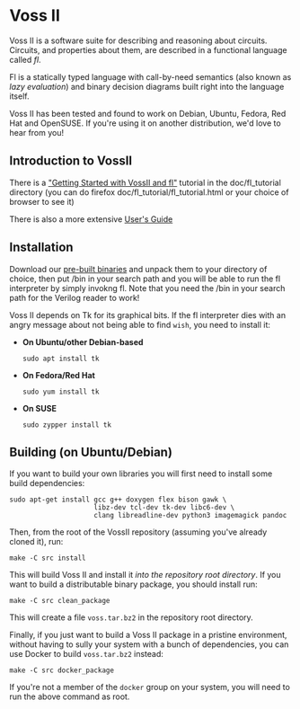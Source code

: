 Voss II
=======

Voss II is a software suite for describing and reasoning about circuits.
Circuits, and properties about them, are described in a functional language
called *fl*.

Fl is a statically typed language with call-by-need semantics (also known as
*lazy evaluation*) and binary decision diagrams built right into the language
itself.

Voss II has been tested and found to work on Debian, Ubuntu, Fedora, Red Hat
and OpenSUSE. If you're using it on another distribution, we'd love to hear
from you!


Introduction to VossII
----------------------
There is a 
["Getting Started with VossII and fl"](https://teamvoss.github.io/tutorial)
tutorial in the doc/fl_tutorial directory (you can do firefox doc/fl_tutorial/fl_tutorial.html or your choice of browser to see it)

There is also a more extensive 
[User's Guide](https://github.com/TeamVoss/VossII/blob/master/doc/fl_guide.pdf)



Installation
------------

Download our
[pre-built binaries](https://github.com/TeamVoss/VossII/releases/latest)
and unpack them to your directory of choice, then put <installation-directory>/bin in your search path and you will be able to run the fl interpreter by simply invokng fl. Note that you need the <voss dir>/bin in your search path for the Verilog reader to work!


Voss II depends on Tk for its graphical bits. If the fl interpreter dies with
an angry message about not being able to find `wish`, you need to install it:

* **On Ubuntu/other Debian-based**
  ```shell
  sudo apt install tk
  ```
* **On Fedora/Red Hat**
  ```shell
  sudo yum install tk
  ```
* **On SUSE**
  ```shell
  sudo zypper install tk
  ```

Building (on Ubuntu/Debian)
---------------------------

If you want to build your own libraries you will first need to install some
build dependencies:

```shell
sudo apt-get install gcc g++ doxygen flex bison gawk \
                     libz-dev tcl-dev tk-dev libc6-dev \
                     clang libreadline-dev python3 imagemagick pandoc
```

Then, from the root of the VossII repository (assuming you've already
cloned it), run:

```shell
make -C src install
```

This will build Voss II and install it _into the repository root directory_.
If you want to build a distributable binary package, you should install run:

```shell
make -C src clean_package
```

This will create a file `voss.tar.bz2` in the repository root directory.

Finally, if you just want to build a Voss II package in a pristine environment,
without having to sully your system with a bunch of dependencies, you can use
Docker to build `voss.tar.bz2` instead:

```shell
make -C src docker_package
```

If you're not a member of the `docker` group on your system, you will need to
run the above command as root.

